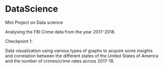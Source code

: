 # DataScience

Mini Project on Data science

Analysing the FBI Crime data from the year 2017-2018.

Checkpoint 1:

Data visualization using various types of graphs to acquire some insights and correlation between the different states of the United States of America and the number of crimes/crime rates across 2017-18.
